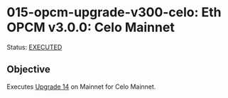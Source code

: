 # 015-opcm-upgrade-v300-celo: Eth OPCM v3.0.0: Celo Mainnet

Status: [EXECUTED]()

## Objective

Executes [Upgrade 14](https://gov.optimism.io/t/upgrade-proposal-14-isthmus-l1-contracts-mt-cannon/9796) on Mainnet for Celo Mainnet.
